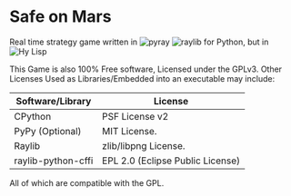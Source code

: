 # Safe on Mars

Real time strategy game written in ![`pyray`](https://pypi.org/project/raylib) ![`raylib`](https://raylib.com/) for Python, but in ![Hy Lisp](https://hylang.org/)

This Game is also 100% Free software, Licensed under the GPLv3. Other Licenses Used as Libraries/Embedded into an executable may include:

|**Software/Library**  |**License**                     |
|----------------------|--------------------------------|
|CPython               |PSF License v2                  |
|PyPy (Optional)       |MIT License.                    |
|Raylib                |zlib/libpng License.            |
|raylib-python-cffi    |EPL 2.0 (Eclipse Public License)|

All of which are compatible with the GPL.

